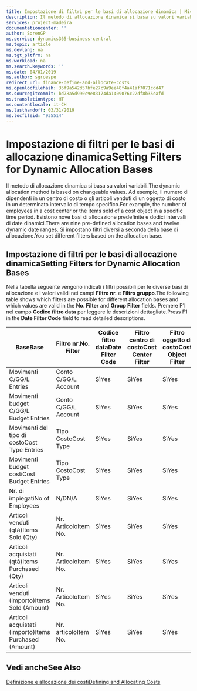 ```yaml
---
title: Impostazione di filtri per le basi di allocazione dinamica | Microsoft Docs
description: Il metodo di allocazione dinamica si basa su valori variabili. Ad esempio, il numero di dipendenti in un centro di costo o gli articoli venduti di un oggetto di costo in un determinato intervallo di tempo specifico. Esistono nove basi di allocazione predefinite e dodici intervalli di date dinamici. Si impostano filtri diversi a seconda della base di allocazione.
services: project-madeira
documentationcenter: ''
author: SorenGP
ms.service: dynamics365-business-central
ms.topic: article
ms.devlang: na
ms.tgt_pltfrm: na
ms.workload: na
ms.search.keywords: ''
ms.date: 04/01/2019
ms.author: sgroespe
redirect_url: finance-define-and-allocate-costs
ms.openlocfilehash: 35f9a542d57bfe27c9a9ee48f4a41af7071cdd47
ms.sourcegitcommit: bd78a5d990c9e83174da1409076c22df8b35eafd
ms.translationtype: HT
ms.contentlocale: it-CH
ms.lasthandoff: 03/31/2019
ms.locfileid: "935514"
---
```

# <a name="setting-filters-for-dynamic-allocation-bases"></a><span data-ttu-id="cdfa0-106">Impostazione di filtri per le basi di allocazione dinamica</span><span class="sxs-lookup"><span data-stu-id="cdfa0-106">Setting Filters for Dynamic Allocation Bases</span></span>
<span data-ttu-id="cdfa0-107">Il metodo di allocazione dinamica si basa su valori variabili.</span><span class="sxs-lookup"><span data-stu-id="cdfa0-107">The dynamic allocation method is based on changeable values.</span></span> <span data-ttu-id="cdfa0-108">Ad esempio, il numero di dipendenti in un centro di costo o gli articoli venduti di un oggetto di costo in un determinato intervallo di tempo specifico.</span><span class="sxs-lookup"><span data-stu-id="cdfa0-108">For example, the number of employees in a cost center or the items sold of a cost object in a specific time period.</span></span> <span data-ttu-id="cdfa0-109">Esistono nove basi di allocazione predefinite e dodici intervalli di date dinamici.</span><span class="sxs-lookup"><span data-stu-id="cdfa0-109">There are nine pre-defined allocation bases and twelve dynamic date ranges.</span></span> <span data-ttu-id="cdfa0-110">Si impostano filtri diversi a seconda della base di allocazione.</span><span class="sxs-lookup"><span data-stu-id="cdfa0-110">You set different filters based on the allocation base.</span></span>  

## <a name="setting-filters-for-dynamic-allocation-bases"></a><span data-ttu-id="cdfa0-111">Impostazione di filtri per le basi di allocazione dinamica</span><span class="sxs-lookup"><span data-stu-id="cdfa0-111">Setting Filters for Dynamic Allocation Bases</span></span>  
 <span data-ttu-id="cdfa0-112">Nella tabella seguente vengono indicati i filtri possibili per le diverse basi di allocazione e i valori validi nei campi **Filtro nr.** e **Filtro gruppo**.</span><span class="sxs-lookup"><span data-stu-id="cdfa0-112">The following table shows which filters are possible for different allocation bases and which values are valid in the **No. Filter** and **Group Filter** fields.</span></span> <span data-ttu-id="cdfa0-113">Premere F1 nel campo **Codice filtro data** per leggere le descrizioni dettagliate.</span><span class="sxs-lookup"><span data-stu-id="cdfa0-113">Press F1 in the **Date Filter Code** field to read detailed descriptions.</span></span>  

|<span data-ttu-id="cdfa0-114">**Base**</span><span class="sxs-lookup"><span data-stu-id="cdfa0-114">**Base**</span></span>|<span data-ttu-id="cdfa0-115">**Filtro nr.**</span><span class="sxs-lookup"><span data-stu-id="cdfa0-115">**No. Filter**</span></span>|<span data-ttu-id="cdfa0-116">**Codice filtro data**</span><span class="sxs-lookup"><span data-stu-id="cdfa0-116">**Date Filter Code**</span></span>|<span data-ttu-id="cdfa0-117">**Filtro centro di costo**</span><span class="sxs-lookup"><span data-stu-id="cdfa0-117">**Cost Center Filter**</span></span>|<span data-ttu-id="cdfa0-118">**Filtro oggetto di costo**</span><span class="sxs-lookup"><span data-stu-id="cdfa0-118">**Cost Object Filter**</span></span>|<span data-ttu-id="cdfa0-119">**Filtro gruppo**</span><span class="sxs-lookup"><span data-stu-id="cdfa0-119">**Group Filter**</span></span>|  
|--------------|----------------------------------------|----------------------------------------------|------------------------------------------------|------------------------------------------------|------------------------------------------|  
|<span data-ttu-id="cdfa0-120">Movimenti C/G</span><span class="sxs-lookup"><span data-stu-id="cdfa0-120">G/L Entries</span></span>|<span data-ttu-id="cdfa0-121">Conto C/G</span><span class="sxs-lookup"><span data-stu-id="cdfa0-121">G/L Account</span></span>|<span data-ttu-id="cdfa0-122">Sì</span><span class="sxs-lookup"><span data-stu-id="cdfa0-122">Yes</span></span>|<span data-ttu-id="cdfa0-123">Sì</span><span class="sxs-lookup"><span data-stu-id="cdfa0-123">Yes</span></span>|<span data-ttu-id="cdfa0-124">Sì</span><span class="sxs-lookup"><span data-stu-id="cdfa0-124">Yes</span></span>|<span data-ttu-id="cdfa0-125">N/D</span><span class="sxs-lookup"><span data-stu-id="cdfa0-125">N/A</span></span>|  
|<span data-ttu-id="cdfa0-126">Movimenti budget C/G</span><span class="sxs-lookup"><span data-stu-id="cdfa0-126">G/L Budget Entries</span></span>|<span data-ttu-id="cdfa0-127">Conto C/G</span><span class="sxs-lookup"><span data-stu-id="cdfa0-127">G/L Account</span></span>|<span data-ttu-id="cdfa0-128">Sì</span><span class="sxs-lookup"><span data-stu-id="cdfa0-128">Yes</span></span>|<span data-ttu-id="cdfa0-129">Sì</span><span class="sxs-lookup"><span data-stu-id="cdfa0-129">Yes</span></span>|<span data-ttu-id="cdfa0-130">Sì</span><span class="sxs-lookup"><span data-stu-id="cdfa0-130">Yes</span></span>|<span data-ttu-id="cdfa0-131">Nome budget C/G</span><span class="sxs-lookup"><span data-stu-id="cdfa0-131">G/L Budget Name</span></span>|  
|<span data-ttu-id="cdfa0-132">Movimenti del tipo di costo</span><span class="sxs-lookup"><span data-stu-id="cdfa0-132">Cost Type Entries</span></span>|<span data-ttu-id="cdfa0-133">Tipo Costo</span><span class="sxs-lookup"><span data-stu-id="cdfa0-133">Cost Type</span></span>|<span data-ttu-id="cdfa0-134">Sì</span><span class="sxs-lookup"><span data-stu-id="cdfa0-134">Yes</span></span>|<span data-ttu-id="cdfa0-135">Sì</span><span class="sxs-lookup"><span data-stu-id="cdfa0-135">Yes</span></span>|<span data-ttu-id="cdfa0-136">Sì</span><span class="sxs-lookup"><span data-stu-id="cdfa0-136">Yes</span></span>|<span data-ttu-id="cdfa0-137">N/D</span><span class="sxs-lookup"><span data-stu-id="cdfa0-137">N/A</span></span>|  
|<span data-ttu-id="cdfa0-138">Movimenti budget costi</span><span class="sxs-lookup"><span data-stu-id="cdfa0-138">Cost Budget Entries</span></span>|<span data-ttu-id="cdfa0-139">Tipo Costo</span><span class="sxs-lookup"><span data-stu-id="cdfa0-139">Cost Type</span></span>|<span data-ttu-id="cdfa0-140">Sì</span><span class="sxs-lookup"><span data-stu-id="cdfa0-140">Yes</span></span>|<span data-ttu-id="cdfa0-141">Sì</span><span class="sxs-lookup"><span data-stu-id="cdfa0-141">Yes</span></span>|<span data-ttu-id="cdfa0-142">Sì</span><span class="sxs-lookup"><span data-stu-id="cdfa0-142">Yes</span></span>|<span data-ttu-id="cdfa0-143">Nome Budget</span><span class="sxs-lookup"><span data-stu-id="cdfa0-143">Budget Name</span></span>|  
|<span data-ttu-id="cdfa0-144">Nr. di impiegati</span><span class="sxs-lookup"><span data-stu-id="cdfa0-144">No of Employees</span></span>|<span data-ttu-id="cdfa0-145">N/D</span><span class="sxs-lookup"><span data-stu-id="cdfa0-145">N/A</span></span>|<span data-ttu-id="cdfa0-146">Sì</span><span class="sxs-lookup"><span data-stu-id="cdfa0-146">Yes</span></span>|<span data-ttu-id="cdfa0-147">Sì</span><span class="sxs-lookup"><span data-stu-id="cdfa0-147">Yes</span></span>|<span data-ttu-id="cdfa0-148">Sì</span><span class="sxs-lookup"><span data-stu-id="cdfa0-148">Yes</span></span>|<span data-ttu-id="cdfa0-149">N/D</span><span class="sxs-lookup"><span data-stu-id="cdfa0-149">N/A</span></span>|  
|<span data-ttu-id="cdfa0-150">Articoli venduti (qtà)</span><span class="sxs-lookup"><span data-stu-id="cdfa0-150">Items Sold (Qty)</span></span>|<span data-ttu-id="cdfa0-151">Nr. Articolo</span><span class="sxs-lookup"><span data-stu-id="cdfa0-151">Item No.</span></span>|<span data-ttu-id="cdfa0-152">Sì</span><span class="sxs-lookup"><span data-stu-id="cdfa0-152">Yes</span></span>|<span data-ttu-id="cdfa0-153">Sì</span><span class="sxs-lookup"><span data-stu-id="cdfa0-153">Yes</span></span>|<span data-ttu-id="cdfa0-154">Sì</span><span class="sxs-lookup"><span data-stu-id="cdfa0-154">Yes</span></span>|<span data-ttu-id="cdfa0-155">Cat. reg. magazzino</span><span class="sxs-lookup"><span data-stu-id="cdfa0-155">Inventory Posting Group</span></span>|  
|<span data-ttu-id="cdfa0-156">Articoli acquistati (qtà)</span><span class="sxs-lookup"><span data-stu-id="cdfa0-156">Items Purchased (Qty)</span></span>|<span data-ttu-id="cdfa0-157">Nr. Articolo</span><span class="sxs-lookup"><span data-stu-id="cdfa0-157">Item No.</span></span>|<span data-ttu-id="cdfa0-158">Sì</span><span class="sxs-lookup"><span data-stu-id="cdfa0-158">Yes</span></span>|<span data-ttu-id="cdfa0-159">Sì</span><span class="sxs-lookup"><span data-stu-id="cdfa0-159">Yes</span></span>|<span data-ttu-id="cdfa0-160">Sì</span><span class="sxs-lookup"><span data-stu-id="cdfa0-160">Yes</span></span>|<span data-ttu-id="cdfa0-161">Cat. reg. magazzino</span><span class="sxs-lookup"><span data-stu-id="cdfa0-161">Inventory Posting Group</span></span>|  
|<span data-ttu-id="cdfa0-162">Articoli venduti (importo)</span><span class="sxs-lookup"><span data-stu-id="cdfa0-162">Items Sold (Amount)</span></span>|<span data-ttu-id="cdfa0-163">Nr. Articolo</span><span class="sxs-lookup"><span data-stu-id="cdfa0-163">Item No.</span></span>|<span data-ttu-id="cdfa0-164">Sì</span><span class="sxs-lookup"><span data-stu-id="cdfa0-164">Yes</span></span>|<span data-ttu-id="cdfa0-165">Sì</span><span class="sxs-lookup"><span data-stu-id="cdfa0-165">Yes</span></span>|<span data-ttu-id="cdfa0-166">Sì</span><span class="sxs-lookup"><span data-stu-id="cdfa0-166">Yes</span></span>|<span data-ttu-id="cdfa0-167">Cat. reg. magazzino</span><span class="sxs-lookup"><span data-stu-id="cdfa0-167">Inventory Posting Group</span></span>|  
|<span data-ttu-id="cdfa0-168">Articoli acquistati (importo)</span><span class="sxs-lookup"><span data-stu-id="cdfa0-168">Items Purchased (Amount)</span></span>|<span data-ttu-id="cdfa0-169">Nr. articolo</span><span class="sxs-lookup"><span data-stu-id="cdfa0-169">Item No.</span></span>|<span data-ttu-id="cdfa0-170">Sì</span><span class="sxs-lookup"><span data-stu-id="cdfa0-170">Yes</span></span>|<span data-ttu-id="cdfa0-171">Sì</span><span class="sxs-lookup"><span data-stu-id="cdfa0-171">Yes</span></span>|<span data-ttu-id="cdfa0-172">Sì</span><span class="sxs-lookup"><span data-stu-id="cdfa0-172">Yes</span></span>|<span data-ttu-id="cdfa0-173">Gruppo registrazione magazzino</span><span class="sxs-lookup"><span data-stu-id="cdfa0-173">Inventory Posting Group</span></span>|  

## <a name="see-also"></a><span data-ttu-id="cdfa0-174">Vedi anche</span><span class="sxs-lookup"><span data-stu-id="cdfa0-174">See Also</span></span>  
[<span data-ttu-id="cdfa0-175">Definizione e allocazione dei costi</span><span class="sxs-lookup"><span data-stu-id="cdfa0-175">Defining and Allocating Costs</span></span>](finance-define-and-allocate-costs.md)
